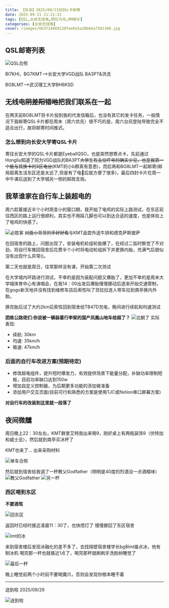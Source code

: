 ```yaml
---
title: 【杂谈】2025/09/21份QSL卡邮寄
date: 2025-09-21 21:21:21
tags: [QSL,业余无线电,明日方舟,RM相关]
categories: [业余无线电]
cover: /images/6b3714469130fee6e5a28bbba7581360.jpg
---
```

## QSL邮寄列表

![QSL合照](/images/6b3714469130fee6e5a28bbba7581360.jpg)

BI7KHI，BG7KMT-->长安大学VGD战队 BA3PT&洪流

BG8LMT-->武汉理工大学BH6KSD

## 无线电~~阴差阳错地~~把我们联系在一起

在两天前BG8LMT将卡片投到我的代发信箱后，也没有其它的发卡任务，一般情况下我邮寄QSL卡片都在周末（周六优先）很不巧的是，周六台风登陆导致完全不适合出行，故将邮寄时间推迟。

### 怎么想到向长安大学寄QSL卡片

寄往长安大学的QSL卡片都是EyeballQSO，也是突然想寄点卡，先前通过Hongliu知道了同为VGD战队的BA3PT~~大学生有五位呼号的确实少见，也是我第一个能与其换卡的3区电台~~(KMT的小b群真有意思)，而后再和BG8LMT一起邮寄(邮局距离生活东区还是太远了,但是有了电🐥后就方便了很多)，最后四封卡片在周一中午课后送到了大学城另一侧的邮政支局。

## 我草谁家在自行车上装超电的

周六趁着接近半个小时雨变小的窗口期，我开始了电鸡的实际上路测试，在东区前往西区的路上运行很顺利，其实也不用踩几脚也可以到达合适的速度，也是体验上了电鸡的快感了。

![必胜客](/images/杂谈/2bd3decf1e7023363fdd25dee2e4e335.jpg)
~~对面小哥哥的手好好看~~与KMT品尝外送牛排和德克萨斯披萨

在回宿舍的路上，问题出现了，安装电机轮组轮胎爆了，在经过二饭时察觉了不对劲，将自行车推回宿舍后花费半个小时将电动轮组拆下并更换内胎，充满气后貌似没有出现什么异常()。

第二天也就是周日，往常那样没有课，开始第二次测试

在大学城内环路进行测试，不幸的是因为装配问题又爆胎了，更加不幸的是周末大学城体育中心有演唱会，在我14：00出发后爆胎慢慢挪动后逐渐开始交通管制，在gogo新天地并没有找到维修车店后索性叫了货拉拉连人带车拉到南亭换内外胎。

换完胎后试了大约2km后索性回到宿舍给TB47D充电，晚间进行续航和均速测试

**团练公路佬们:你说被一辆装着行李架的国产凤凰山地车给超了？**
![北朝了](/images/杂谈/9a5b31b95f7a34918499ab503566569c.jpg)
实际表现:

- 续航: 30km
- 均速: 35km/h
- 极速: 47km/h

### 后面的自行车改进方案(预期待定)

* 修改超电组件，提升短时爆发力，有效提供场景下能量分配，补缺功率限制短板，目前功率缺口达到150w
* 增加自定义控制器，为后期更多功能的添加做准备
* 添加用户交互页面(目前可行和熟悉的方案是使用TJC或Nxtion串口屏幕方案)

**对自行车的改装到这里就一段落了**

## 夜间微醺

周日晚上22：30左右，KMT群里艾特我出来喝9，刚好桌上有两瓶装饰9（伏特加和威士忌），然后就到南亭买冰杯了

KMT也来了... 出来采购材料

![单车合照](/images/杂谈/单车合照.jpg)

然后就到宿舍给我调了一杯教父Godfather（明明是40度的烈酒没一点酒精味）
![教父Godfather](/images/杂谈/教父Godfather.jpg)
![另一杯](/images/杂谈/另一杯.jpg)

### 西区喝到东区

**不要酒驾**

![回东区](/images/杂谈/回东区.jpg)

返回时已经时接近凌晨11：30了，也快熄灯了
慢慢挪回了东区宿舍

![lmt的冰](/images/杂谈/lmt的冰.jpg)

来到宿舍楼后发现冰融化的差不多了，去找隔壁宿舍楼学长bg8lmt接点冰，他有制冰机
喝完那一杯也就接近1点了，喝完那杯就刷刷牙洗脸树睡觉了

![最后一杯](/images/杂谈/最后一杯.jpg)

晚上睡觉前两个小时前不要喝魔爪，否则会发现你根本睡不着

---

送到啦 2025/09/29


![送到啦](/images/杂谈/送到啦.jpg)
